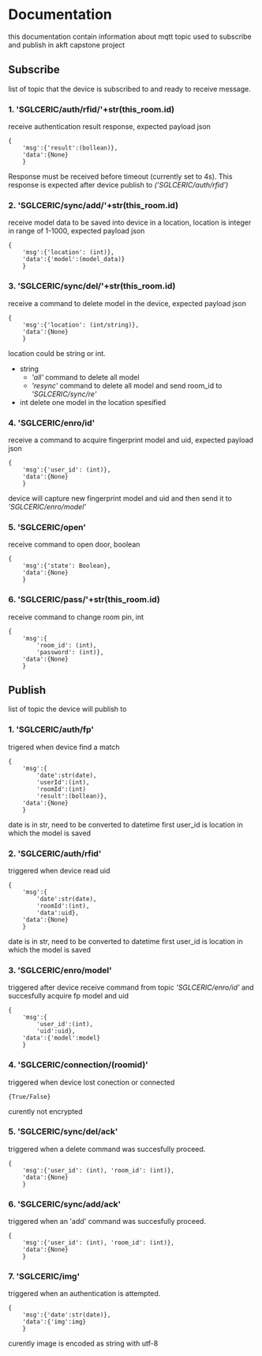 # Documentation
this documentation contain information about mqtt topic used to subscribe and publish in akft capstone project

## Subscribe
list of topic that the device is subscribed to and ready to receive message.

### 1. 'SGLCERIC/auth/rfid/'+str(this_room.id)
receive authentication result response, expected payload json
```
{
    'msg':{'result':(bollean)},
    'data':{None}
    }
```
Response must be received before timeout (currently set to 4s). This response is expected after device publish to _('SGLCERIC/auth/rfid')_

### 2.	'SGLCERIC/sync/add/'+str(this_room.id)
receive model data to be saved into device in a location, location is integer in range of 1-1000, expected payload json 
```
{
    'msg':{'location': (int)},
    'data':{'model':(model_data)}
    }
```

### 3. 'SGLCERIC/sync/del/'+str(this_room.id)
receive a command to delete model in the device, expected payload json
```
{
    'msg':{'location': (int/string)},
    'data':{None}
    }
```
location could be string or int.
* string
    * _'all'_ command to delete all model
    * _'resync'_ command to delete all model and send room_id to _'SGLCERIC/sync/re'_
* int
delete one model in the location spesified

### 4. 'SGLCERIC/enro/id'
receive a command to acquire fingerprint model and uid, expected payload json
```
{
    'msg':{'user_id': (int)},
    'data':{None}
    }
```
device will capture new fingerprint model and uid and then send it to _'SGLCERIC/enro/model'_

### 5. 'SGLCERIC/open'
receive command to open door, boolean
```
{
    'msg':{'state': Boolean},
    'data':{None}
    }
```

### 6. 'SGLCERIC/pass/'+str(this_room.id)
receive command to change room pin, int
```
{
    'msg':{
        'room_id': (int),
        'password': (int)},
    'data':{None}
    }
```

## Publish
list of topic the device will publish to
### 1. 'SGLCERIC/auth/fp'
trigered when device find a match 
```
{
    'msg':{
        'date':str(date),
        'userId':(int),
        'roomId':(int)
        'result':(bollean)},
    'data':{None}
    }
```
date is in str, need to be converted to datetime first
user_id is location in which the model is saved

### 2. 'SGLCERIC/auth/rfid'
triggered when device read uid
```
{
    'msg':{
        'date':str(date),
        'roomId':(int),
        'data':uid},
    'data':{None}
    }
```
date is in str, need to be converted to datetime first
user_id is location in which the model is saved

### 3. 'SGLCERIC/enro/model'
triggered after device receive command from topic _'SGLCERIC/enro/id'_ and succesfully acquire fp model and uid
```
{
    'msg':{
        'user_id':(int),
        'uid':uid},
    'data':{'model':model}
    }
```

### 4. 'SGLCERIC/connection/(roomid)'
triggered when device lost conection or connected
```
{True/False}
```
curently not encrypted

### 5. 'SGLCERIC/sync/del/ack'
triggered when a delete command was succesfully proceed.
```
{
    'msg':{'user_id': (int), 'room_id': (int)},
    'data':{None}
    }
```

### 6. 'SGLCERIC/sync/add/ack'
triggered when an 'add' command was succesfully proceed.
```
{
    'msg':{'user_id': (int), 'room_id': (int)},
    'data':{None}
    }
```

### 7. 'SGLCERIC/img'
triggered when an authentication is attempted.
```
{
    'msg':{'date':str(date)},
    'data':{'img':img}
    }
```
curently image is encoded as string with utf-8
